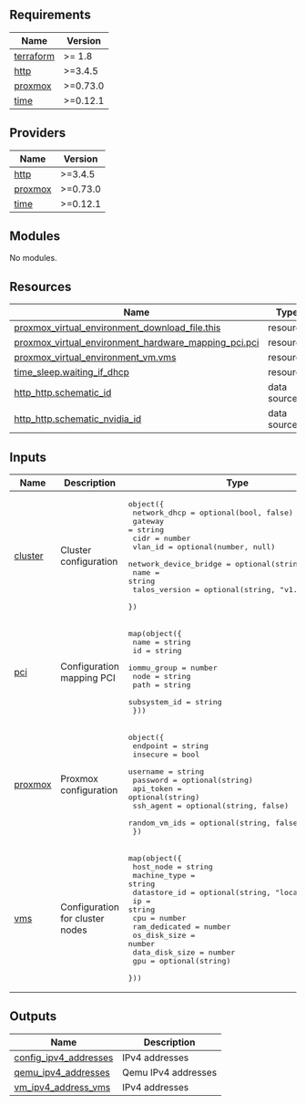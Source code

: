 <!-- BEGIN_TF_DOCS -->
## Requirements

| Name | Version |
|------|---------|
| <a name="requirement_terraform"></a> [terraform](#requirement\_terraform) | >= 1.8 |
| <a name="requirement_http"></a> [http](#requirement\_http) | >=3.4.5 |
| <a name="requirement_proxmox"></a> [proxmox](#requirement\_proxmox) | >=0.73.0 |
| <a name="requirement_time"></a> [time](#requirement\_time) | >=0.12.1 |

## Providers

| Name | Version |
|------|---------|
| <a name="provider_http"></a> [http](#provider\_http) | >=3.4.5 |
| <a name="provider_proxmox"></a> [proxmox](#provider\_proxmox) | >=0.73.0 |
| <a name="provider_time"></a> [time](#provider\_time) | >=0.12.1 |

## Modules

No modules.

## Resources

| Name | Type |
|------|------|
| [proxmox_virtual_environment_download_file.this](https://registry.terraform.io/providers/bpg/proxmox/latest/docs/resources/virtual_environment_download_file) | resource |
| [proxmox_virtual_environment_hardware_mapping_pci.pci](https://registry.terraform.io/providers/bpg/proxmox/latest/docs/resources/virtual_environment_hardware_mapping_pci) | resource |
| [proxmox_virtual_environment_vm.vms](https://registry.terraform.io/providers/bpg/proxmox/latest/docs/resources/virtual_environment_vm) | resource |
| [time_sleep.waiting_if_dhcp](https://registry.terraform.io/providers/hashicorp/time/latest/docs/resources/sleep) | resource |
| [http_http.schematic_id](https://registry.terraform.io/providers/hashicorp/http/latest/docs/data-sources/http) | data source |
| [http_http.schematic_nvidia_id](https://registry.terraform.io/providers/hashicorp/http/latest/docs/data-sources/http) | data source |

## Inputs

| Name | Description | Type | Default | Required |
|------|-------------|------|---------|:--------:|
| <a name="input_cluster"></a> [cluster](#input\_cluster) | Cluster configuration | <pre>object({<br/>    network_dhcp          = optional(bool, false)<br/>    gateway               = string<br/>    cidr                  = number<br/>    vlan_id               = optional(number, null)<br/>    network_device_bridge = optional(string, "vmbr0")<br/>    name                  = string<br/>    talos_version         = optional(string, "v1.9.4")<br/>  })</pre> | n/a | yes |
| <a name="input_pci"></a> [pci](#input\_pci) | Configuration mapping PCI | <pre>map(object({<br/>    name         = string<br/>    id           = string<br/>    iommu_group  = number<br/>    node         = string<br/>    path         = string<br/>    subsystem_id = string<br/>  }))</pre> | `null` | no |
| <a name="input_proxmox"></a> [proxmox](#input\_proxmox) | Proxmox configuration | <pre>object({<br/>    endpoint      = string<br/>    insecure      = bool<br/>    username      = string<br/>    password      = optional(string)<br/>    api_token     = optional(string)<br/>    ssh_agent     = optional(string, false)<br/>    random_vm_ids = optional(string, false)<br/>  })</pre> | n/a | yes |
| <a name="input_vms"></a> [vms](#input\_vms) | Configuration for cluster nodes | <pre>map(object({<br/>    host_node      = string<br/>    machine_type   = string<br/>    datastore_id   = optional(string, "local-lvm")<br/>    ip             = string<br/>    cpu            = number<br/>    ram_dedicated  = number<br/>    os_disk_size   = number<br/>    data_disk_size = number<br/>    gpu            = optional(string)<br/>  }))</pre> | n/a | yes |

## Outputs

| Name | Description |
|------|-------------|
| <a name="output_config_ipv4_addresses"></a> [config\_ipv4\_addresses](#output\_config\_ipv4\_addresses) | IPv4 addresses |
| <a name="output_qemu_ipv4_addresses"></a> [qemu\_ipv4\_addresses](#output\_qemu\_ipv4\_addresses) | Qemu IPv4 addresses |
| <a name="output_vm_ipv4_address_vms"></a> [vm\_ipv4\_address\_vms](#output\_vm\_ipv4\_address\_vms) | IPv4 addresses |
<!-- END_TF_DOCS -->